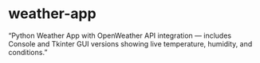 # weather-app
“Python Weather App with OpenWeather API integration — includes Console and Tkinter GUI versions showing live temperature, humidity, and conditions.”
